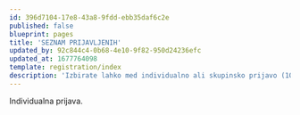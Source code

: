 ```yaml
---
id: 396d7104-17e8-43a8-9fdd-ebb35daf6c2e
published: false
blueprint: pages
title: 'SEZNAM PRIJAVLJENIH'
updated_by: 92c844c4-0b68-4e10-9f82-950d24236efc
updated_at: 1677764098
template: registration/index
description: 'Izbirate lahko med individualno ali skupinsko prijavo (10 ali več)'
---
```

Individualna prijava.
